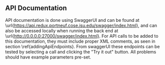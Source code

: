 ## API Documentation
API documentation is done using SwaggerUI and can be found at \url{https://api.redux.portneuf.cose.isu.edu/swagger/index.html}, and can also be accessed locally when running the back end at \url{http://0.0.0.0:27000/swagger/index.html}. For API calls to be added to this documentation, they must include proper XML comments, as seen in section \ref{addingApiEndpoints}. From swaggerUI these endpoints can be tested by selecting a call and clicking the "Try it out" button. All problems should have example parameters pre-set.
